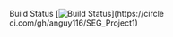 
Build Status
[![Build
Status](https://circleci.com/gh/anguy116/SEG_Project1.png?branch=master)](https://circle
ci.com/gh/anguy116/SEG_Project1)
